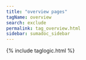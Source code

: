 ```yaml
---
title: "overview pages"
tagName: overview
search: exclude
permalink: tag_overview.html
sidebar: sumadoc_sidebar
---
```

{% include taglogic.html %}